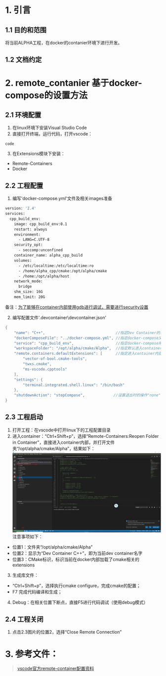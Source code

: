 # 1. 引言
## 1.1 目的和范围
将当前ALPHA工程，在docker的contanier环境下进行开发。

## 1.2 文档约定


# 2. remote_contanier 基于docker-compose的设置方法
## 2.1 环境配置
1. 在linux环境下安装Visual Studio Code
2. 直接打开终端，运行代码，打开vscode：
```
code
```
3. 在Extensions模块下安装：
- Remote-Containers
- Docker

## 2.2 工程配置
1. 编写'docker-compose.yml'文件及相关images准备
```bash
version: '2.4'
services:
  cpp_build_env:
    image: cpp_build_env:0.1
    restart: always
    environment:
      - LANG=C.UTF-8
    security_opt:
      - seccomp:unconfined
    container_name: alpha_cpp_build
    volumes:
      - /etc/localtime:/etc/localtime:ro
      - /home/alpha_cpp/cmake:/opt/alpha/cmake
      - /home:/opt/alpha/host
    network_mode:
      bridge
    shm_size: 16G
    mem_limit: 20G
```
备注：[为了能够在container内部使用gdb进行调试，需要进行security设置](https://blog.csdn.net/so_dota_so/article/details/77509530)

2. 编写配置文件'.devcontainer\devcontainer.json'
```cpp
{
	"name": "C++",                                //指定Dev Container的名字
	"dockerComposeFile": "../docker-compose.yml", //指定docker-compose文件
	"service": "cpp_build_env",                   //指定docker-compose用的service
	"workspaceFolder": "/opt/alpha/cmake/Alpha",  //指定默认进入container内部的目录
	"remote.containers.defaultExtensions": [      //指定进入container内部后默认安装的extensions
		"vector-of-bool.cmake-tools",
		"twxs.cmake",
		"ms-vscode.cpptools"
	],
	"settings": {
		"terminal.integrated.shell.linux": "/bin/bash"
	},
	"shutdownAction": "stopCompose",             //设置退出时的操作"none"
}
```
## 2.3 工程启动
1. 打开工程：在vscode中打开linux下的工程配置目录
2. 进入container：“Ctrl+Shift+p”，选择“Remote-Containers:Reopen Folder in Container”，直接进入container内部，并打开文件夹“/opt/alpha/cmake/Alpha”，结果如下：
![alt text](imgs/in_container.png "remote_container_status")
注意事项如下：
- 位置1：文件夹“/opt/alpha/cmake/Alpha”
- 位置2：显示为“Dev Container C++”，即为当前dev container名字
- 位置3：CMake标识，标识当前在docker内部加载了cmake相关的extensions
3. 生成库文件：
- “Ctrl+Shift+p”，选择执行cmake configure，完成cmake的配置；
- F7 完成代码编译和生成；
4. Debug：在相关位置下断点，直接F5进行代码调试（使用debug模式）

## 2.4 工程关闭
1. 点击2.3图片的位置2，选择“Close Remote Connection”

 
# 3. 参考文件：
>[vscode官方remote-container配置资料](https://github.com/microsoft/vscode-docs/blob/master/docs/remote/containers.md)
